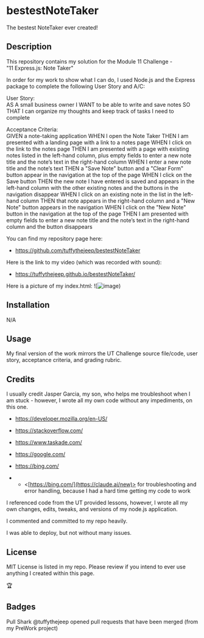 # bestestNoteTaker

The bestest NoteTaker ever created!

## Description

This repository contains my solution for the Module 11 Challenge - \
"11 Express.js: Note Taker"

In order for my work to show what I can do, I used Node.js and the Express package to complete the following User Story and A/C:

User Story: \
AS A small business owner
I WANT to be able to write and save notes
SO THAT I can organize my thoughts and keep track of tasks I need to complete

Acceptance Criteria: \
GIVEN a note-taking application
WHEN I open the Note Taker
THEN I am presented with a landing page with a link to a notes page
WHEN I click on the link to the notes page
THEN I am presented with a page with existing notes listed in the left-hand column, plus empty fields to enter a new note title and the note’s text in the right-hand column
WHEN I enter a new note title and the note’s text
THEN a "Save Note" button and a "Clear Form" button appear in the navigation at the top of the page
WHEN I click on the Save button
THEN the new note I have entered is saved and appears in the left-hand column with the other existing notes and the buttons in the navigation disappear
WHEN I click on an existing note in the list in the left-hand column
THEN that note appears in the right-hand column and a "New Note" button appears in the navigation
WHEN I click on the "New Note" button in the navigation at the top of the page
THEN I am presented with empty fields to enter a new note title and the note’s text in the right-hand column and the button disappears

You can find my repository page here:

- <https://github.com/tuffythejeep/bestestNoteTaker>

Here is the link to my video (which was recorded with sound):

- <https://tuffythejeep.github.io/bestestNoteTaker/>

Here is a picture of my index.html:
![![image](https://github.com/user-attachments/assets/f9b3ab98-7d27-489d-996f-be0cdf046ab5))


## Installation

N/A

## Usage

My final version of the work mirrors the UT Challenge source file/code, user story, acceptance criteria, and grading rubric.

## Credits

I usually credit Jasper Garcia, my son, who helps me troubleshoot when I am stuck - however, I wrote all my own code without any impediments, on this one.

- <https://developer.mozilla.org/en-US/>

- <https://stackoverflow.com/>

- <https://www.taskade.com/>

- <https://google.com/>

- <https://bing.com/>

- - <[https://bing.com/](https://claude.ai/new)> for troubleshooting and error handling, because I had a hard time getting my code to work


I referenced code from the UT provided lessons, however, I wrote all my own changes, edits, tweaks, and versions of my node.js application.

I commented and committed to my repo heavily.

I was able to deploy, but not without many issues.

## License

MIT License is listed in my repo. Please review if you intend to ever use anything I created within this page.

:trophy:

## Badges

Pull Shark
@tuffythejeep opened pull requests that have been merged (from my PreWork project)
